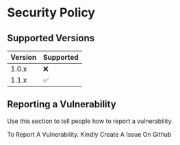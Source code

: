 # Security Policy

## Supported Versions

| Version | Supported |
| ------- | --------- |
| 1.0.x   | ❌        |
| 1.1.x   | ✅        |

## Reporting a Vulnerability

Use this section to tell people how to report a vulnerability.

To Report A Vulnerability. Kindly Create A Issue On Github
